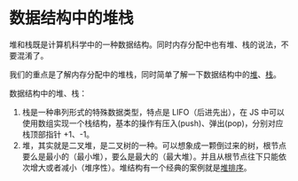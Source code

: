 # 数据结构中的堆栈

堆和栈既是计算机科学中的一种数据结构。同时内存分配中也有堆、栈的说法，不要混淆了。

我们的重点是了解内存分配中的堆栈，同时简单了解一下数据结构中的[堆](https://zh.wikipedia.org/wiki/%E5%A0%86_%28%E6%95%B0%E6%8D%AE%E7%BB%93%E6%9E%84%29)、[栈](https://zh.wikipedia.org/wiki/%E5%A0%86%E6%A0%88)。

数据结构中的堆、栈：

1. 栈是一种串列形式的特殊数据类型，特点是 LIFO（后进先出），在 JS 中可以使用数组实现一个栈结构，基本的操作有压入\(push\)、弹出\(pop\)，分别对应栈顶部指针 +1、-1。
2. 堆，其实就是二叉堆，是二叉树的一种。可以想象成一颗倒过来的树，根节点要么是最小的（最小堆），要么是最大的（最大堆）。并且从根节点往下只能依次增大或者减小（堆序性）。堆结构有一个经典的案例就是[堆排序](https://zh.wikipedia.org/wiki/%E5%A0%86%E6%8E%92%E5%BA%8F)。

